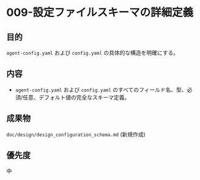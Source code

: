 # 009-設定ファイルスキーマの詳細定義

## 目的
`agent-config.yaml` および `config.yaml` の具体的な構造を明確にする。

## 内容
*   `agent-config.yaml` および `config.yaml` のすべてのフィールド名、型、必須/任意、デフォルト値の完全なスキーマ定義。

## 成果物
`doc/design/design_configuration_schema.md` (新規作成)

## 優先度
中
